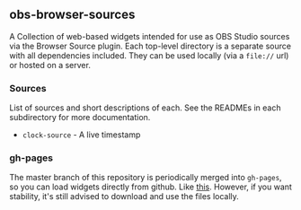 ## obs-browser-sources

A Collection of web-based widgets intended for use as OBS Studio sources via
the Browser Source plugin.  Each top-level directory is a separate source with
all dependencies included.  They can be used locally (via a `file://` url) or
hosted on a server.

### Sources

List of sources and short descriptions of each. See the READMEs in each
subdirectory for more documentation.

 - `clock-source` - A live timestamp

### gh-pages

The master branch of this repository is periodically merged into `gh-pages`, so
you can load widgets directly from github.  Like
[this](http://thatjpk.github.io/obs-browser-sources/clock-source/index.html).
However, if you want stability, it's still advised to download and use the files
locally.

